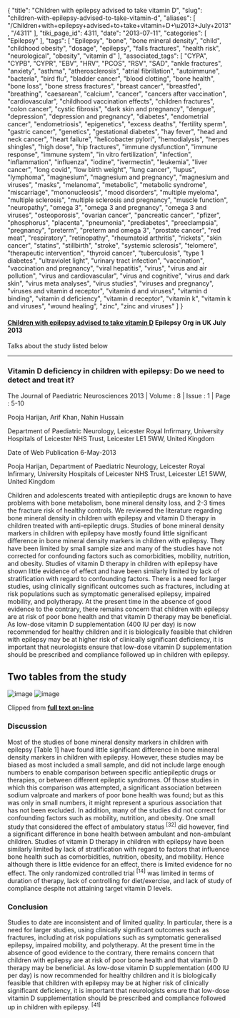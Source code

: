 {
    "title": "Children with epilepsy advised to take vitamin D",
    "slug": "children-with-epilepsy-advised-to-take-vitamin-d",
    "aliases": [
        "/Children+with+epilepsy+advised+to+take+vitamin+D+\u2013+July+2013",
        "/4311"
    ],
    "tiki_page_id": 4311,
    "date": "2013-07-11",
    "categories": [
        "Epilepsy"
    ],
    "tags": [
        "Epilepsy",
        "bone",
        "bone mineral density",
        "child",
        "childhood obesity",
        "dosage",
        "epilepsy",
        "falls fractures",
        "health risk",
        "neurological",
        "obesity",
        "vitamin d"
    ],
    "associated_tags": [
        "CYPA",
        "CYPB",
        "CYPR",
        "EBV",
        "HRV",
        "PCOS",
        "RSV",
        "SAD",
        "ankle fractures",
        "anxiety",
        "asthma",
        "atherosclerosis",
        "atrial fibrillation",
        "autoimmune",
        "bacteria",
        "bird flu",
        "bladder cancer",
        "blood clotting",
        "bone health",
        "bone loss",
        "bone stress fractures",
        "breast cancer",
        "breastfed",
        "breathing",
        "caesarean",
        "calcium",
        "cancer",
        "cancers after vaccination",
        "cardiovascular",
        "childhood vaccination effects",
        "children fractures",
        "colon cancer",
        "cystic fibrosis",
        "dark skin and pregnancy",
        "dengue",
        "depression",
        "depression and pregnancy",
        "diabetes",
        "endometrial cancer",
        "endometriosis",
        "epigenetics",
        "excess deaths",
        "fertility sperm",
        "gastric cancer",
        "genetics",
        "gestational diabetes",
        "hay fever",
        "head and neck cancer",
        "heart failure",
        "helicobacter pylori",
        "hemodialysis",
        "herpes shingles",
        "high dose",
        "hip fractures",
        "immune dysfunction",
        "immune response",
        "immune system",
        "in vitro fertilization",
        "infection",
        "inflammation",
        "influenza",
        "iodine",
        "ivermectin",
        "leukemia",
        "liver cancer",
        "long covid",
        "low birth weight",
        "lung cancer",
        "lupus",
        "lymphoma",
        "magnesium",
        "magnesium and pregnancy",
        "magnesium and viruses",
        "masks",
        "melanoma",
        "metabolic",
        "metabolic syndrome",
        "miscarriage",
        "mononucleosis",
        "mood disorders",
        "multiple myeloma",
        "multiple sclerosis",
        "multiple sclerosis and pregnancy",
        "muscle function",
        "neuropathy",
        "omega 3",
        "omega 3 and pregnancy",
        "omega 3 and viruses",
        "osteoporosis",
        "ovarian cancer",
        "pancreatic cancer",
        "pfizer",
        "phosphorus",
        "placenta",
        "pneumonia",
        "prediabetes",
        "preeclampsia",
        "pregnancy",
        "preterm",
        "preterm and omega 3",
        "prostate cancer",
        "red meat",
        "respiratory",
        "retinopathy",
        "rheumatoid arthritis",
        "rickets",
        "skin cancer",
        "statins",
        "stillbirth",
        "stroke",
        "systemic sclerosis",
        "telomere",
        "therapeutic intervention",
        "thyroid cancer",
        "tuberculosis",
        "type 1 diabetes",
        "ultraviolet light",
        "urinary tract infection",
        "vaccination",
        "vaccination and pregnancy",
        "viral hepatitis",
        "virus",
        "virus and air pollution",
        "virus and cardiovascular",
        "virus and cognitive",
        "virus and dark skin",
        "virus meta analyses",
        "virus studies",
        "viruses and pregnancy",
        "viruses and vitamin d receptor",
        "vitamin d and viruses",
        "vitamin d binding",
        "vitamin d deficiency",
        "vitamin d receptor",
        "vitamin k",
        "vitamin k and viruses",
        "wound healing",
        "zinc",
        "zinc and viruses"
    ]
}


#### [Children with epilepsy advised to take vitamin D](http://www.epilepsy.org.uk/news/news/children-epilepsy-advised-take-vitamin-d-63234%20) Epilepsy Org in UK  July 2013

Talks about the study listed below

---

### Vitamin D deficiency in children with epilepsy: Do we need to detect and treat it?

The Journal of Paediatric Neurosciences 2013  |  Volume : 8  |  Issue : 1  |  Page : 5-10

Pooja Harijan, Arif Khan, Nahin Hussain

Department of Paediatric Neurology, Leicester Royal Infirmary, University Hospitals of Leicester NHS Trust, Leicester LE1 5WW, United Kingdom

Date of Web Publication	6-May-2013

Pooja Harijan, Department of Paediatric Neurology, Leicester Royal Infirmary, University Hospitals of Leicester NHS Trust, Leicester LE1 5WW, United Kingdom

Children and adolescents treated with antiepileptic drugs are known to have problems with bone metabolism, bone mineral density loss, and 2-3 times the fracture risk of healthy controls. We reviewed the literature regarding bone mineral density in children with epilepsy and vitamin D therapy in children treated with anti-epileptic drugs. Studies of bone mineral density markers in children with epilepsy have mostly found little significant difference in bone mineral density markers in children with epilepsy. They have been limited by small sample size and many of the studies have not corrected for confounding factors such as comorbidities, mobility, nutrition, and obesity. Studies of vitamin D therapy in children with epilepsy have shown little evidence of effect and have been similarly limited by lack of stratification with regard to confounding factors. There is a need for larger studies, using clinically significant outcomes such as fractures, including at risk populations such as symptomatic generalised epilepsy, impaired mobility, and polytherapy. At the present time in the absence of good evidence to the contrary, there remains concern that children with epilepsy are at risk of poor bone health and that vitamin D therapy may be beneficial. As low-dose vitamin D supplementation (400 IU per day) is now recommended for healthy children and it is biologically feasible that children with epilepsy may be at higher risk of clinically significant deficiency, it is important that neurologists ensure that low-dose vitamin D supplementation should be prescribed and compliance followed up in children with epilepsy. 

## Two tables from the study

<img src="https://d378j1rmrlek7x.cloudfront.net/attachments/jpeg/epilepsy.jpg" alt="image">
<img src="https://d378j1rmrlek7x.cloudfront.net/attachments/jpeg/e-therapy.jpg" alt="image">

Clipped from [ **full text on-line** ](http://www.pediatricneurosciences.com/article.asp?issn=1817-1745;year=2013;volume=8;issue=1;spage=5;epage=10;aulast=Harijan)

### Discussion

Most of the studies of bone mineral density markers in children with epilepsy <span>[Table 1]</span> have found little significant difference in bone mineral density markers in children with epilepsy. However, these studies may be biased as most included a small sample, and did not include large enough numbers to enable comparison between specific antiepileptic drugs or therapies, or between different epileptic syndromes. Of those studies in which this comparison was attempted, a significant association between sodium valproate and markers of poor bone health was found; but as this was only in small numbers, it might represent a spurious association that has not been excluded. In addition, many of the studies did not correct for confounding factors such as mobility, nutrition, and obesity. One small study that considered the effect of ambulatory status <sup>[32]</sup> did however, find a significant difference in bone health between ambulant and non-ambulant children. Studies of vitamin D therapy in children with epilepsy have been similarly limited by lack of stratification with regard to factors that influence bone health such as comorbidities, nutrition, obesity, and mobility. Hence although there is little evidence for an effect, there is limited evidence for no effect. The only randomized controlled trial <sup>[14]</sup> was limited in terms of duration of therapy, lack of controlling for diet/exercise, and lack of study of compliance despite not attaining target vitamin D levels.

### Conclusion

Studies to date are inconsistent and of limited quality. In particular, there is a need for larger studies, using clinically significant outcomes such as fractures, including at risk populations such as symptomatic generalised epilepsy, impaired mobility, and polytherapy. At the present time in the absence of good evidence to the contrary, there remains concern that children with epilepsy are at risk of poor bone health and that vitamin D therapy may be beneficial. As low-dose vitamin D supplementation (400 IU per day) is now recommended for healthy children and it is biologically feasible that children with epilepsy may be at higher risk of clinically significant deficiency, it is important that neurologists ensure that low-dose vitamin D supplementation should be prescribed and compliance followed up in children with epilepsy. <sup>[41]</sup>